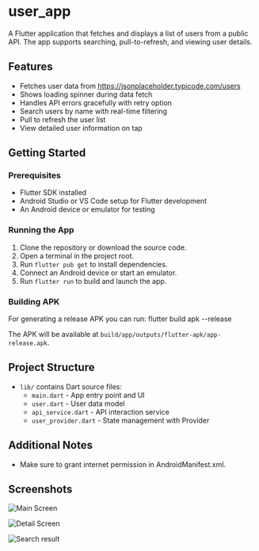 # user_app

A Flutter application that fetches and displays a list of users from a public API. The app supports searching, pull-to-refresh, and viewing user details.

## Features

- Fetches user data from https://jsonplaceholder.typicode.com/users
- Shows loading spinner during data fetch
- Handles API errors gracefully with retry option
- Search users by name with real-time filtering
- Pull to refresh the user list
- View detailed user information on tap

## Getting Started

### Prerequisites

- Flutter SDK installed
- Android Studio or VS Code setup for Flutter development
- An Android device or emulator for testing

### Running the App

1. Clone the repository or download the source code.
2. Open a terminal in the project root.
3. Run `flutter pub get` to install dependencies.
4. Connect an Android device or start an emulator.
5. Run `flutter run` to build and launch the app.

### Building APK

For generating a release APK you can run:
flutter build apk --release

The APK will be available at `build/app/outputs/flutter-apk/app-release.apk`.

## Project Structure

- `lib/` contains Dart source files:
    - `main.dart` - App entry point and UI
    - `user.dart` - User data model
    - `api_service.dart` - API interaction service
    - `user_provider.dart` - State management with Provider

## Additional Notes

- Make sure to grant internet permission in AndroidManifest.xml.

## Screenshots

![Main Screen](images/Screenshot_20250930_192844.jpg)

![Detail Screen](images/Screenshot_20250930_193556.jpg)

![Search result](images/Screenshot_20250930_193610.jpg)

